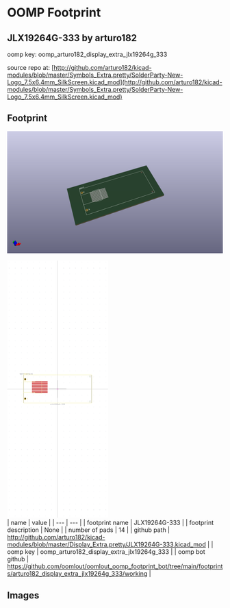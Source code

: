 # OOMP Footprint  
## JLX19264G-333  by arturo182  
  
oomp key: oomp_arturo182_display_extra_jlx19264g_333  
  
source repo at: [http://github.com/arturo182/kicad-modules/blob/master/Symbols_Extra.pretty/SolderParty-New-Logo_7.5x6.4mm_SilkScreen.kicad_mod](http://github.com/arturo182/kicad-modules/blob/master/Symbols_Extra.pretty/SolderParty-New-Logo_7.5x6.4mm_SilkScreen.kicad_mod)  
## Footprint  
  
[![working_kicad_pcb_3d.png](working_kicad_pcb_3d_600.png)](working_kicad_pcb_3d.png)  
  
[![working.png](working_600.png)](working.png)  
| name | value | 
| --- | --- | 
| footprint name | JLX19264G-333 | 
| footprint description | None | 
| number of pads | 14 | 
| github path | http://github.com/arturo182/kicad-modules/blob/master/Display_Extra.pretty/JLX19264G-333.kicad_mod | 
| oomp key | oomp_arturo182_display_extra_jlx19264g_333 | 
| oomp bot github | https://github.com/oomlout/oomlout_oomp_footprint_bot/tree/main/footprints/arturo182_display_extra_jlx19264g_333/working | 
## Images  
